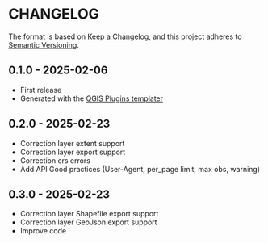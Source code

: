 # CHANGELOG

The format is based on [Keep a Changelog](https://keepachangelog.com/), and this project adheres to [Semantic Versioning](https://semver.org/).

<!--

Unreleased

## version_tag - YYYY-DD-mm

### Added

### Changed

### Removed

-->

## 0.1.0 - 2025-02-06

- First release
- Generated with the [QGIS Plugins templater](https://oslandia.gitlab.io/qgis/template-qgis-plugin/)

## 0.2.0 - 2025-02-23

- Correction layer extent support
- Correction layer export support
- Correction crs errors
- Add API Good practices (User-Agent, per_page limit, max obs, warning)

## 0.3.0 - 2025-02-23

- Correction layer Shapefile export support
- Correction layer GeoJson export support
- Improve code
